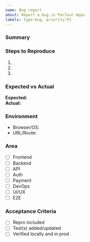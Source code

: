```yaml
---
name: Bug report
about: Report a bug in Parlour Apps
labels: type:bug, priority:P1
---
```


### Summary

### Steps to Reproduce
1.
2.
3.

### Expected vs Actual
**Expected:**  
**Actual:**

### Environment
- Browser/OS:
- URL/Route:

### Area
- [ ] Frontend
- [ ] Backend
- [ ] API
- [ ] Auth
- [ ] Payment
- [ ] DevOps
- [ ] UI/UX
- [ ] E2E

### Acceptance Criteria
- [ ] Repro included
- [ ] Test(s) added/updated
- [ ] Verified locally and in prod
